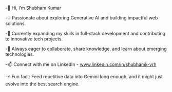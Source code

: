 -👋 Hi, I’m Shubham Kumar

-💡 Passionate about exploring Generative AI and building impactful web solutions.

-🌱 Currently expanding my skills in full-stack development and contributing to innovative tech projects.

-🤝 Always eager to collaborate, share knowledge, and learn about emerging technologies.

-📫 Connect with me on LinkedIn - www.linkedin.com/in/shubhamk-vrh

-⚡ Fun fact: Feed repetitive data into Gemini long enough, and it might just evolve into the best search engine.

<!---
ValientRH/ValientRH is a ✨ special ✨ repository because its `README.md` (this file) appears on your GitHub profile.
You can click the Preview link to take a look at your changes.
--->
